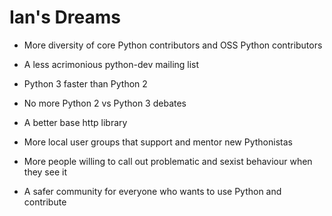 # Ian's Dreams

- More diversity of core Python contributors and OSS Python contributors

- A less acrimonious python-dev mailing list

- Python 3 faster than Python 2

- No more Python 2 vs Python 3 debates

- A better base http library

- More local user groups that support and mentor new Pythonistas

- More people willing to call out problematic and sexist behaviour when they see it

- A safer community for everyone who wants to use Python and contribute
